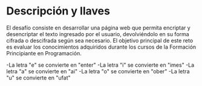 # Descripción y llaves

El desafío consiste en desarrollar una página web que permita encriptar y desencriptar el texto ingresado por el usuario, devolviéndolo en su forma cifrada o descifrada según sea necesario. El objetivo principal de este reto es evaluar los conocimientos adquiridos durante los cursos de la Formación Principiante en Programación.

-La letra "e" se convierte en "enter"
-La letra "i" se convierte en "imes"
-La letra "a" se convierte en "ai"
-La letra "o" se convierte en "ober"
-La letra "u" se convierte en "ufat"



